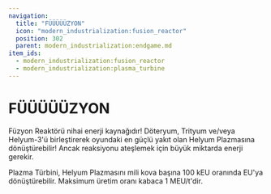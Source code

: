 ```yaml
---
navigation:
  title: "FÜÜÜÜÜZYON"
  icon: "modern_industrialization:fusion_reactor"
  position: 302
  parent: modern_industrialization:endgame.md
item_ids:
  - modern_industrialization:fusion_reactor
  - modern_industrialization:plasma_turbine
---
```


# FÜÜÜÜÜZYON

Füzyon Reaktörü nihai enerji kaynağıdır! Döteryum, Trityum ve/veya Helyum-3'ü birleştirerek oyundaki en güçlü yakıt olan Helyum Plazmasına dönüştürebilir! Ancak reaksiyonu ateşlemek için büyük miktarda enerji gerekir.

<Recipe id="modern_industrialization:electric_age/machine/fusion_reactor_asbl" />

Plazma Türbini, Helyum Plazmasını mili kova başına 100 kEU oranında EU'ya dönüştürebilir. Maksimum üretim oranı kabaca 1 MEU/t'dir.

<Recipe id="modern_industrialization:electric_age/machine/plasma_turbine_asbl" />

